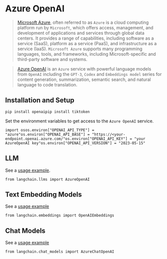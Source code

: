 Azure OpenAI
============

> [Microsoft Azure](https://en.wikipedia.org/wiki/Microsoft_Azure), often referred to as `Azure` is a cloud computing platform run by `Microsoft`, which offers access, management, and development of applications and services through global data centers. It provides a range of capabilities, including software as a service (SaaS), platform as a service (PaaS), and infrastructure as a service (IaaS). `Microsoft Azure` supports many programming languages, tools, and frameworks, including Microsoft-specific and third-party software and systems.

> [Azure OpenAI](https://learn.microsoft.com/en-us/azure/cognitive-services/openai/) is an `Azure` service with powerful language models from `OpenAI` including the `GPT-3`, `Codex` and `Embeddings model` series for content generation, summarization, semantic search, and natural language to code translation.

Installation and Setup[​](#installation-and-setup "Direct link to Installation and Setup")
------------------------------------------------------------------------------------------

    pip install openaipip install tiktoken

Set the environment variables to get access to the `Azure OpenAI` service.

    import osos.environ["OPENAI_API_TYPE"] = "azure"os.environ["OPENAI_API_BASE"] = "https://<your-endpoint.openai.azure.com/"os.environ["OPENAI_API_KEY"] = "your AzureOpenAI key"os.environ["OPENAI_API_VERSION"] = "2023-05-15"

LLM[​](#llm "Direct link to LLM")
---------------------------------

See a [usage example](/docs/modules/model_io/models/llms/integrations/azure_openai_example.html).

    from langchain.llms import AzureOpenAI

Text Embedding Models[​](#text-embedding-models "Direct link to Text Embedding Models")
---------------------------------------------------------------------------------------

See a [usage example](/docs/modules/data_connection/text_embedding/integrations/azureopenai.html)

    from langchain.embeddings import OpenAIEmbeddings

Chat Models[​](#chat-models "Direct link to Chat Models")
---------------------------------------------------------

See a [usage example](/docs/modules/model_io/models/chat/integrations/azure_chat_openai.html)

    from langchain.chat_models import AzureChatOpenAI